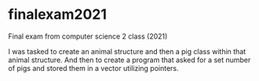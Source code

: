 # finalexam2021
Final exam from computer science 2 class (2021)

I was tasked to create an animal structure and then a pig class within that animal structure.
And then to create a program that asked for a set number of pigs and stored them in a vector utilizing pointers.
